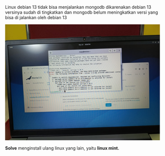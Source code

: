 Linux debian 13 tidak bisa menjalankan mongodb dikarenakan debian 13 versinya sudah di tingkatkan dan mongodb belum meningkatkan versi yang bisa di jalankan oleh debian 13

![linux mint](/Session%201/IMAGES/ganti%20linux.jpeg)

**Solve** menginstall ulang linux yang lain, yaitu **linux mint.**

